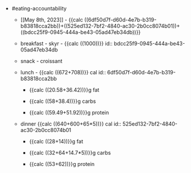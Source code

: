 - #eating-accountability
	 - [[May 8th, 2023]] - {{calc  ((6df50d7f-d60d-4e7b-b319-b83818cca2bb))+((525ed132-7bf2-4840-ac30-2b0cc8074b01))+((bdcc25f9-0945-444a-be43-05ad47eb34db))}}

	 - breakfast - skyr - {{calc  ((1000))}}
id:: bdcc25f9-0945-444a-be43-05ad47eb34db

	 - snack - croissant

	 - lunch - {{calc  ((672+708))}} cal
id:: 6df50d7f-d60d-4e7b-b319-b83818cca2bb
		 - {{calc  ((20.58+36.42))}}g fat

		 - {{calc  ((58+38.4))}}g carbs

		 - {{calc  ((59.49+51.92))}}g protein 

	 - dinner {{calc  ((640+600+65*5))}} cal
id:: 525ed132-7bf2-4840-ac30-2b0cc8074b01
		 - {{calc  ((28+14))}}g fat

		 - {{calc  ((32+64+14.7*5))}}g carbs

		 - {{calc  ((53+62))}}g protein
